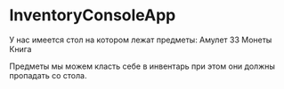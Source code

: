 # InventoryConsoleApp

У нас имеется стол на котором лежат предметы: 
Амулет
33 Монеты
Книга
  
Предметы мы можем класть себе в инвентарь при этом они должны пропадать со стола.

